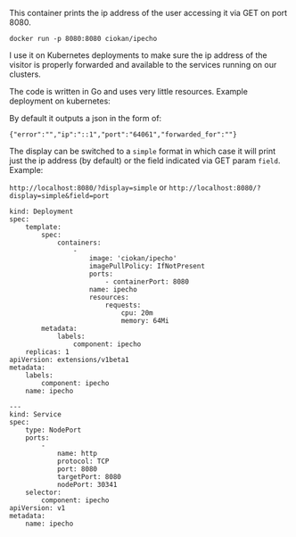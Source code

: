 This container prints the ip address of the 
user accessing it via GET on port 8080.

`docker run -p 8080:8080 ciokan/ipecho`

I use it on Kubernetes deployments to make 
sure the ip address of the visitor is properly 
forwarded and available to the services 
running on our clusters.

The code is written in Go and uses very little
resources. Example deployment on kubernetes:

By default it outputs a json in the form of:

`{"error":"","ip":"::1","port":"64061","forwarded_for":""}`

The display can be switched to a `simple` format
in which case it will print just the ip address
(by default) or the field indicated via GET param
`field`. Example:

`http://localhost:8080/?display=simple` or
`http://localhost:8080/?display=simple&field=port`

```
kind: Deployment
spec:
    template:
        spec:
            containers:
                -
                    image: 'ciokan/ipecho'
                    imagePullPolicy: IfNotPresent
                    ports:
                        - containerPort: 8080
                    name: ipecho
                    resources:
                        requests:
                            cpu: 20m
                            memory: 64Mi
        metadata:
            labels:
                component: ipecho
    replicas: 1
apiVersion: extensions/v1beta1
metadata:
    labels:
        component: ipecho
    name: ipecho

---
kind: Service
spec:
    type: NodePort
    ports:
        -
            name: http
            protocol: TCP
            port: 8080
            targetPort: 8080
            nodePort: 30341
    selector:
        component: ipecho
apiVersion: v1
metadata:
    name: ipecho
```